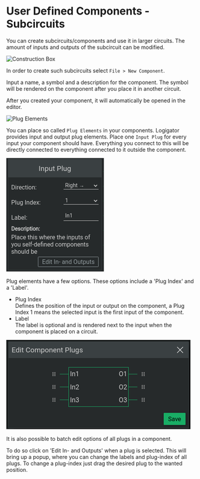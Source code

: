 # User Defined Components - Subcircuits

You can create subcircuits/components and use it in larger circuits. The amount of inputs and outputs of the subcircuit can be modified.

<div class="rows">

![Construction Box](../../assets/help/new-component.jpg)

<div class="margin-left">

In order to create such subcircuits select `File > New Component`.

Input a name, a symbol and a description for the component. The symbol will be rendered on the component after you place it in another circuit.
</div>
</div>

After you created your component, it will automatically be opened in the editor.

<div class="rows">

![Plug Elements](../../assets/help/plug-elements.PNG)

<div class="margin-left">

You can place so called `Plug Elements` in your components. Logigator provides input and output plug elements. Place one `Input Plug` for every input your component should have. Everything you connect to this will be directly connected to everything connected to it outside the component.
</div>
</div>

<div class="rows">

![Plug Elements](../../assets/help/input-settings.png)

<div class="margin-left">

Plug elements have a few options. These options include a 'Plug Index' and a 'Label'.

- Plug Index<br>
    Defines the position of the input or output on the component, a Plug Index 1 means the selected input is the first input of the component.
- Label<br>
    The label is optional and is rendered next to the input when the component is placed on a circuit.   

</div>
</div>

<div class="rows">

![Edit Component Plugs](../../assets/help/edit-comp-plugs.png)

<div class="margin-left">

It is also possible to batch edit options of all plugs in a component.

To do so click on 'Edit In- and Outputs' when a plug is selected. This will bring up a popup, where you can change the labels and plug-index of all plugs. To change a plug-index just drag the desired plug to the wanted position.

</div>
</div>
